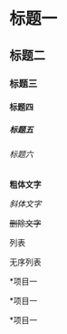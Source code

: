 # 标题一
## 标题二
### 标题三
#### 标题四
##### 标题五
###### 标题六

**粗体文字**

*斜体文字*

~~删除文字~~

列表

无序列表

*项目一

*项目一

*项目一
